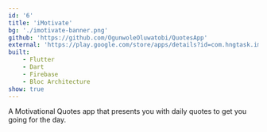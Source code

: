 ```yaml
---
id: '6'
title: 'iMotivate'
bg: './imotivate-banner.png'
github: 'https://github.com/OgunwoleOluwatobi/QuotesApp'
external: 'https://play.google.com/store/apps/details?id=com.hngtask.imotivate'
built:
    - Flutter
    - Dart
    - Firebase
    - Bloc Architecture
show: true
---
```


A Motivational Quotes app that presents you with daily quotes to get you going for the day.